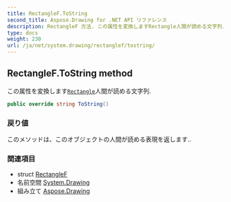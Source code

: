 ```yaml
---
title: RectangleF.ToString
second_title: Aspose.Drawing for .NET API リファレンス
description: RectangleF 方法. この属性を変換しますRectangle人間が読める文字列.
type: docs
weight: 230
url: /ja/net/system.drawing/rectanglef/tostring/
---
```

## RectangleF.ToString method

この属性を変換します[`Rectangle`](../../rectangle/)人間が読める文字列.

```csharp
public override string ToString()
```

### 戻り値

このメソッドは、このオブジェクトの人間が読める表現を返します..

### 関連項目

* struct [RectangleF](../)
* 名前空間 [System.Drawing](../../rectanglef/)
* 組み立て [Aspose.Drawing](../../../)


